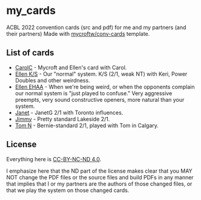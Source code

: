 # my_cards
ACBL 2022 convention cards (src and pdf) for me and my partners (and their partners)
Made with [mycroftw/conv-cards](https://github.com/mycroftw/conv-cards) template.

## List of cards

<!-- Find an auto-creator that will update on demand or even on pre-push.
     It does look like `gitdown` will happily make things; and then have
     something that hooks into the pycharm git push?
-->

- [CarolC](out/CarolC.pdf) - Mycroft and Ellen's card with Carol.
- [Ellen K/S](out/MF-EK-KS.pdf) - Our "normal" system.  K/S (2/1, weak NT) with Keri, Power Doubles and other weirdness.
- [Ellen EHAA](out/Ellen-EHAA.pdf) - When we're being weird, or when the opponents complain our normal system is
  "just played to confuse."  Very aggressive preempts, very sound constructive openers, more natural than your system.
- [Janet](out/Janet.pdf) - JanetG 2/1 with Toronto influences.
- [Jimmy](out/MF-JR.pdf) - Pretty standard Lakeside 2/1.
- [Tom N](out/MF-TomN.pdf) - Bernie-standard 2/1, played with Tom in Calgary.

## License

Everything here is [CC-BY-NC-ND 4.0](https://creativecommons.org/licenses/by-nc-nd/4.0/).

I emphasize here that the ND part of the license makes clear that you MAY NOT change the PDF files or the source files and build PDFs in any manner that implies that I or my partners are
the authors of those changed files, or that we play the system on those changed cards.